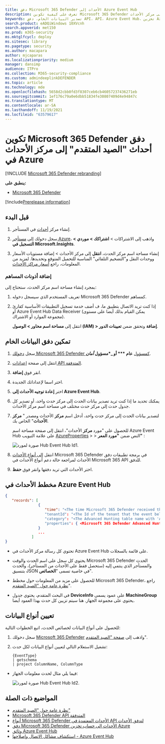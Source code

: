 ```yaml
---
title: دفق Microsoft 365 Defender الأحداث إلى Azure Event Hub
description: تعرف على كيفية تكوين Microsoft 365 Defender لبث أحداث "البحث المتقدم" إلى مركز الأحداث.
keywords: تصدير البيانات الخام، دفق API، API، Azure Event Hub، تخزين Azure، حساب التخزين، البحث المتقدم، مشاركة البيانات الخام
search.product: eADQiWindows 10XVcnh
search.appverid: met150
ms.prod: m365-security
ms.mktglfcycl: deploy
ms.sitesec: library
ms.pagetype: security
ms.author: macapara
author: mjcaparas
ms.localizationpriority: medium
manager: dansimp
audience: ITPro
ms.collection: M365-security-compliance
ms.custom: admindeeplinkDEFENDER
ms.topic: article
ms.technology: mde
ms.openlocfilehash: 5658d2cbb0fd3f8307ceb6cb46057237436271eb
ms.sourcegitcommit: 1ef176c79a0e6dbb51834fe30807409d4e94847c
ms.translationtype: MT
ms.contentlocale: ar-SA
ms.lasthandoff: 11/19/2021
ms.locfileid: "63579617"
---
```

# <a name="configure-microsoft-365-defender-to-stream-advanced-hunting-events-to-your-azure-event-hub"></a>تكوين Microsoft 365 Defender دفق أحداث "الصيد المتقدم" إلى مركز الأحداث في Azure

[!INCLUDE [Microsoft 365 Defender rebranding](../../includes/microsoft-defender.md)]


**ينطبق على:**
- [Microsoft 365 Defender](https://go.microsoft.com/fwlink/?linkid=2118804)

[!include[Prerelease information](../../includes/prerelease.md)]

## <a name="before-you-begin"></a>قبل البدء

1. إنشاء مركز [أحداث](/azure/event-hubs/) في المستأجر.

2. سجل دخولك إلى [مستأجر Azure](https://ms.portal.azure.com/)، واذهب إلى الاشتراكات > **اشتراكك > موردي > التسجيل في Microsoft.Insights**.

3. إنشاء مساحة اسم مركز الحدث، **انتقل** إلى مركز الأحداث > إضافة مستويات الأسعار ووحدات النقل و"التضخيم التلقائي" المناسبة للتحميل المتوقع وتحديدها. لمزيد من المعلومات، راجع [أسعار مراكز الأحداث](https://azure.microsoft.com/pricing/details/event-hubs/).

### <a name="add-contributor-permissions"></a>إضافة أذونات المساهم

بمجرد إنشاء مساحة اسم مركز الحدث، ستحتاج إلى:

1. تعريف المستخدم الذي سيسجل دخوله Microsoft 365 Defender كمساهم.

2. إذا كنت تريد الاتصال بتطبيق ما، ف أضف خدمة تسجيل التطبيقات الأساسية كقارئ أو Azure Event Hub Data Receiver (يمكن القيام بذلك أيضا على مستوى مجموعة الموارد أو الاشتراك).

    انتقل إلى **مساحة اسم محاور > الوصول (IAM) > إضافة** وتحقق ضمن **تعيينات الدور**.

## <a name="enable-raw-data-streaming"></a>تمكين دفق البيانات الخام

1. سجل <a href="https://go.microsoft.com/fwlink/p/?linkid=2077139" target="_blank">دخولك Microsoft 365 Defender كمسؤول</a> **عام *** أو _*مسؤول _أمان_**.

2. انتقل إلى صفحة [إعدادات API المتدفقة](https://security.microsoft.com/settings/mtp_settings/raw_data_export).

3. انقر فوق **إضافة**.

4. اختر اسما لإعداداتك الجديدة.

5. اختر **إعادة توجيه الأحداث إلى Azure Event Hub**.

6. يمكنك تحديد ما إذا كنت تريد تصدير بيانات الحدث إلى مركز حدث واحد، أو تصدير كل جدول حدث إلى مركز حدث مختلف في مساحة اسم مركز الأحداث.

7. لتصدير بيانات الحدث إلى مركز حدث واحد، أدخل اسم **مركز** الأحداث ومصدر " **مركز الأحداث**" الخاص بك.

   للحصول على "مورد **مركز** الأحداث"، انتقل إلى صفحة مساحة اسم Azure Event Hub على علامة التبويب [AzureProperties](https://ms.portal.azure.com/) >  > النص ضمن **"مورد المعر"** :

   ![صورة لمورد Hub Event Hub Id1.](../defender-endpoint/images/event-hub-resource-id.png)

8. انتقل [إلى أنواع الأحداث](supported-event-types.md) Microsoft 365 Defender في برمجة تطبيقات دفق الأحداث لمراجعة حالة دعم أنواع الأحداث في Microsoft 365 API للدفق.

9. اختر الأحداث التي تريد دفقها وانقر فوق **حفظ**.

## <a name="the-schema-of-the-events-in-azure-event-hub"></a>مخطط الأحداث في Azure Event Hub

```JSON
{
   "records": [
               {
                  "time": "<The time Microsoft 365 Defender received the event>"
                  "tenantId": "<The Id of the tenant that the event belongs to>"
                  "category": "<The Advanced Hunting table name with 'AdvancedHunting-' prefix>"
                  "properties": { <Microsoft 365 Defender Advanced Hunting event as Json> }
               }
               ...
            ]
}
```

- تحتوي كل رسالة مركز الأحداث في Azure Event Hub على قائمة بالسجلات.

- يحتوي كل سجل على اسم الحدث والوقت Microsoft 365 Defender الحدث والمستأجر الذي ينتمي إليه (ستحصل فقط على الأحداث من المستأجر)، والحدث بتنسيق JSON في خاصية تسمى "**الخصائص**".

- للحصول على مزيد من المعلومات حول مخطط Microsoft 365 Defender، راجع [نظرة عامة حول "الصيد المتقدم](advanced-hunting-overview.md)".

- في البحث المتقدم، يحتوي جدول **DeviceInfo** على عمود يسمى **MachineGroup** يحتوي على مجموعة الجهاز. هنا سيتم تزيين كل حدث بهذا العمود أيضا.

## <a name="data-types-mapping"></a>تعيين أنواع البيانات

للحصول على أنواع البيانات لخصائص الحدث، اتبع الخطوات التالية:

1. سجل دخولك <a href="https://go.microsoft.com/fwlink/p/?linkid=2077139" target="_blank">Microsoft 365 Defender</a> واذهب إلى [صفحة "الصيد المتقدم](https://security.microsoft.com/hunting-package)".

2. تشغيل الاستعلام التالي لتعيين أنواع البيانات لكل حدث:

   ```kusto
   {EventType}
   | getschema
   | project ColumnName, ColumnType
   ```

- فيما يلي مثال لحدث معلومات الجهاز:

  ![صورة لمورد Hub Event Hub Id2.](../defender-endpoint/images/machine-info-datatype-example.png)

## <a name="related-topics"></a>المواضيع ذات الصلة

- [نظرة عامة حول "الصيد المتقدم"](advanced-hunting-overview.md)
- [Microsoft 365 Defender API المتدفقة](streaming-api.md)
- [أنواع Microsoft 365 Defender الأحداث المعتمدة في API لتدفق الأحداث](supported-event-types.md)
- [دفق Microsoft 365 Defender الأحداث إلى حساب تخزين Azure](streaming-api-storage.md)
- [وثائق Azure Event Hub](/azure/event-hubs/)
- [استكشاف مشاكل الاتصال وإصلاحها - Azure Event Hub](/azure/event-hubs/troubleshooting-guide)
